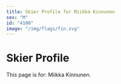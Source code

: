 ```yaml
---
title: Skier Profile for Miikka Kinnunen
sex: "M"
id: "4100"
image: "/img/flags/fin.svg" 
---
```


# Skier Profile

This page is for: Miikka Kinnunen.
    